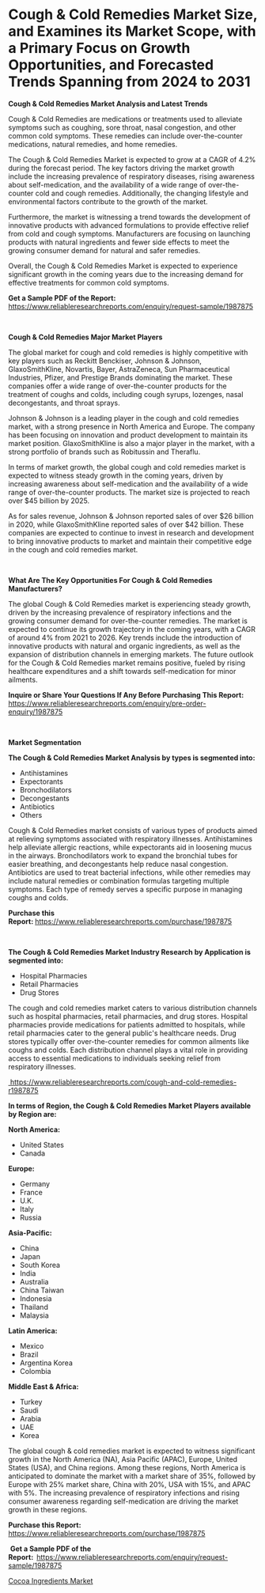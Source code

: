 <p><h1>Cough & Cold Remedies Market Size, and Examines its Market Scope, with a Primary Focus on Growth Opportunities, and Forecasted Trends Spanning from 2024 to 2031</h1></p><p><strong>Cough & Cold Remedies Market Analysis and Latest Trends</strong></p>
<p><p>Cough & Cold Remedies are medications or treatments used to alleviate symptoms such as coughing, sore throat, nasal congestion, and other common cold symptoms. These remedies can include over-the-counter medications, natural remedies, and home remedies.</p><p>The Cough & Cold Remedies Market is expected to grow at a CAGR of 4.2% during the forecast period. The key factors driving the market growth include the increasing prevalence of respiratory diseases, rising awareness about self-medication, and the availability of a wide range of over-the-counter cold and cough remedies. Additionally, the changing lifestyle and environmental factors contribute to the growth of the market.</p><p>Furthermore, the market is witnessing a trend towards the development of innovative products with advanced formulations to provide effective relief from cold and cough symptoms. Manufacturers are focusing on launching products with natural ingredients and fewer side effects to meet the growing consumer demand for natural and safer remedies.</p><p>Overall, the Cough & Cold Remedies Market is expected to experience significant growth in the coming years due to the increasing demand for effective treatments for common cold symptoms.</p></p>
<p><strong>Get a Sample PDF of the Report:&nbsp;</strong> <a href="https://www.reliableresearchreports.com/enquiry/request-sample/1987875">https://www.reliableresearchreports.com/enquiry/request-sample/1987875</a></p>
<p>&nbsp;</p>
<p><strong>Cough & Cold Remedies Major Market Players</strong></p>
<p><p>The global market for cough and cold remedies is highly competitive with key players such as Reckitt Benckiser, Johnson & Johnson, GlaxoSmithKline, Novartis, Bayer, AstraZeneca, Sun Pharmaceutical Industries, Pfizer, and Prestige Brands dominating the market. These companies offer a wide range of over-the-counter products for the treatment of coughs and colds, including cough syrups, lozenges, nasal decongestants, and throat sprays.</p><p>Johnson & Johnson is a leading player in the cough and cold remedies market, with a strong presence in North America and Europe. The company has been focusing on innovation and product development to maintain its market position. GlaxoSmithKline is also a major player in the market, with a strong portfolio of brands such as Robitussin and Theraflu.</p><p>In terms of market growth, the global cough and cold remedies market is expected to witness steady growth in the coming years, driven by increasing awareness about self-medication and the availability of a wide range of over-the-counter products. The market size is projected to reach over $45 billion by 2025.</p><p>As for sales revenue, Johnson & Johnson reported sales of over $26 billion in 2020, while GlaxoSmithKline reported sales of over $42 billion. These companies are expected to continue to invest in research and development to bring innovative products to market and maintain their competitive edge in the cough and cold remedies market.</p></p>
<p>&nbsp;</p>
<p><strong>What Are The Key Opportunities For Cough & Cold Remedies Manufacturers?</strong></p>
<p><p>The global Cough & Cold Remedies market is experiencing steady growth, driven by the increasing prevalence of respiratory infections and the growing consumer demand for over-the-counter remedies. The market is expected to continue its growth trajectory in the coming years, with a CAGR of around 4% from 2021 to 2026. Key trends include the introduction of innovative products with natural and organic ingredients, as well as the expansion of distribution channels in emerging markets. The future outlook for the Cough & Cold Remedies market remains positive, fueled by rising healthcare expenditures and a shift towards self-medication for minor ailments.</p></p>
<p><strong>Inquire or Share Your Questions If Any Before Purchasing This Report:</strong> <a href="https://www.reliableresearchreports.com/enquiry/pre-order-enquiry/1987875">https://www.reliableresearchreports.com/enquiry/pre-order-enquiry/1987875</a></p>
<p>&nbsp;</p>
<p><strong>Market Segmentation</strong></p>
<p><strong>The Cough & Cold Remedies Market Analysis by types is segmented into:</strong></p>
<p><ul><li>Antihistamines</li><li>Expectorants</li><li>Bronchodilators</li><li>Decongestants</li><li>Antibiotics</li><li>Others</li></ul></p>
<p><p>Cough & Cold Remedies market consists of various types of products aimed at relieving symptoms associated with respiratory illnesses. Antihistamines help alleviate allergic reactions, while expectorants aid in loosening mucus in the airways. Bronchodilators work to expand the bronchial tubes for easier breathing, and decongestants help reduce nasal congestion. Antibiotics are used to treat bacterial infections, while other remedies may include natural remedies or combination formulas targeting multiple symptoms. Each type of remedy serves a specific purpose in managing coughs and colds.</p></p>
<p><strong>Purchase this Report:&nbsp;</strong><a href="https://www.reliableresearchreports.com/purchase/1987875">https://www.reliableresearchreports.com/purchase/1987875</a></p>
<p>&nbsp;</p>
<p><strong>The Cough & Cold Remedies Market Industry Research by Application is segmented into:</strong></p>
<p><ul><li>Hospital Pharmacies</li><li>Retail Pharmacies</li><li>Drug Stores</li></ul></p>
<p><p>The cough and cold remedies market caters to various distribution channels such as hospital pharmacies, retail pharmacies, and drug stores. Hospital pharmacies provide medications for patients admitted to hospitals, while retail pharmacies cater to the general public's healthcare needs. Drug stores typically offer over-the-counter remedies for common ailments like coughs and colds. Each distribution channel plays a vital role in providing access to essential medications to individuals seeking relief from respiratory illnesses.</p></p>
<p><a href="https://www.reliableresearchreports.com/cough-and-cold-remedies-r1987875">&nbsp;https://www.reliableresearchreports.com/cough-and-cold-remedies-r1987875</a></p>
<p><strong>In terms of Region, the Cough & Cold Remedies Market Players available by Region are:</strong></p>
<p>
    <p> <strong> North America: </strong>
        <ul>
            <li>United States</li>
            <li>Canada</li>
        </ul>
        </p> 
    <p> <strong> Europe: </strong>
        <ul>
            <li>Germany</li>
            <li>France</li>
            <li>U.K.</li>
            <li>Italy</li>
            <li>Russia</li>
        </ul>
        </p> 
    <p> <strong> Asia-Pacific: </strong>
        <ul>
            <li>China</li>
            <li>Japan</li>
            <li>South Korea</li>
            <li>India</li>
            <li>Australia</li>
            <li>China Taiwan</li>
            <li>Indonesia</li>
            <li>Thailand</li>
            <li>Malaysia</li>
        </ul>
        </p> 
    <p> <strong> Latin America: </strong>
        <ul>
            <li>Mexico</li>
            <li>Brazil</li>
            <li>Argentina Korea</li>
            <li>Colombia</li>
        </ul>
        </p> 
    <p> <strong> Middle East & Africa: </strong>
        <ul>
            <li>Turkey</li>
            <li>Saudi</li>
            <li>Arabia</li>
            <li>UAE</li>
            <li>Korea</li>
        </ul>
    </p>
    </p>
<p><p>The global cough & cold remedies market is expected to witness significant growth in the North America (NA), Asia Pacific (APAC), Europe, United States (USA), and China regions. Among these regions, North America is anticipated to dominate the market with a market share of 35%, followed by Europe with 25% market share, China with 20%, USA with 15%, and APAC with 5%. The increasing prevalence of respiratory infections and rising consumer awareness regarding self-medication are driving the market growth in these regions.</p></p>
<p><strong>Purchase this Report: </strong><a href="https://www.reliableresearchreports.com/purchase/1987875">https://www.reliableresearchreports.com/purchase/1987875</a></p>
<p>&nbsp;<strong>Get a Sample PDF of the Report:&nbsp;&nbsp;</strong><a href="https://www.reliableresearchreports.com/enquiry/request-sample/1987875">https://www.reliableresearchreports.com/enquiry/request-sample/1987875</a></p>
<p><strong></strong></p>
<p><p><a href="https://github.com/ElmoRunolfsson2023/Market-Research-Report-List-1/blob/main/cocoa-ingredients-market.md">Cocoa Ingredients Market</a></p></p>